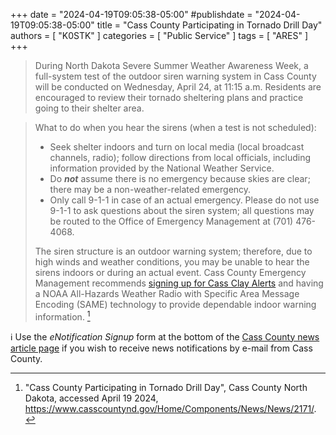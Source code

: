 +++
date = "2024-04-19T09:05:38-05:00"
#publishdate = "2024-04-19T09:05:38-05:00"
title = "Cass County Participating in Tornado Drill Day"
authors = [ "K0STK" ]
categories = [ "Public Service" ]
tags = [ "ARES" ]
+++
>During North Dakota Severe Summer Weather Awareness Week, a full-system test
>of the outdoor siren warning system in Cass County will be conducted on
>Wednesday, April 24, at 11:15 a.m. Residents are encouraged to review their
>tornado sheltering plans and practice going to their shelter area.
<!--more-->

>What to do when you hear the sirens (when a test is not scheduled):
>
>* Seek shelter indoors and turn on local media (local broadcast channels, radio); follow directions from local officials, including information provided by the National Weather Service.
>* Do ***not*** assume there is no emergency because skies are clear; there may be a non-weather-related emergency.
>* Only call 9-1-1 in case of an actual emergency. Please do not use 9-1-1 to ask questions about the siren system; all questions may be routed to the Office of Emergency Management at (701) 476-4068. 
>
>The siren structure is an outdoor warning system; therefore, due to high winds
>and weather conditions, you may be unable to hear the sirens indoors or during
>an actual event. Cass County Emergency Management recommends
>[signing up for Cass Clay Alerts](https://www.casscountynd.gov/?splash=https%3a%2f%2fcassclayalerts.gov%2f&____isexternal=true)
>and having a NOAA All-Hazards Weather Radio with Specific Area Message
>Encoding (SAME) technology to provide dependable indoor warning information.
>[^1]

[^1]: "Cass County Participating in Tornado Drill Day", Cass County North Dakota, accessed April 19 2024, https://www.casscountynd.gov/Home/Components/News/News/2171/.

:information_source: Use the *eNotification Signup* form at the bottom of the
[Cass County news article page](https://www.casscountynd.gov/Home/Components/News/News/2171/)
if you wish to receive news notifications by e-mail from Cass County.
